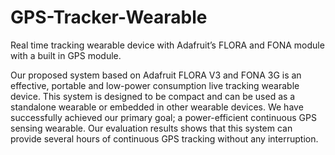 # GPS-Tracker-Wearable
 Real time tracking wearable device with Adafruit’s FLORA and FONA module with a built in GPS module. 
 
 Our proposed system based on Adafruit FLORA V3 and FONA 3G is an effective, portable and low-power consumption live tracking wearable device. 
 This system is designed to be compact and can be used as a standalone wearable or embedded in other wearable devices. 
 We have successfully achieved our primary goal; a power-efficient continuous GPS sensing wearable. 
 Our evaluation results shows that this system can provide several hours of continuous GPS tracking without any interruption.  
 
 
 
 
